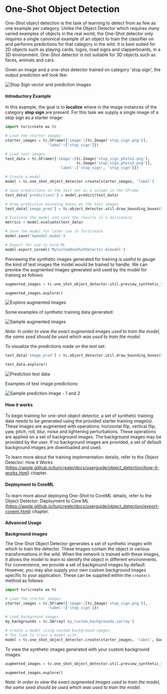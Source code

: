 # One-Shot Object Detection

One-Shot object detection is the task of learning to detect from as few as one example per category. Unlike the Object Detector which requires many varied examples of objects in the real world, the One-Shot detector only requires a single canonical example of an object to train the classifier on and performs predictions for that category in the wild. It is best suited for 2D objects such as playing cards, logos, road signs and clapperboards, in a 3D environment. One-Shot detector is not suitable for 3D objects such as faces, animals and cars. 

Given an image and a one-shot detector trained on category 'stop sign', the output prediction will look like:

![Stop Sign vector and prediction images](images/stop_sign_sample.png) 


#### Introductory Example

In this example, the goal is to **localize** where in the image instances of the category **stop sign** are present. For this task we supply a single image of a stop sign as a starter image:


```python
import turicreate as tc

# Load the starter images
starter_images = tc.SFrame({'image':[tc.Image('stop_sign.png')],
                   'label':['stop_sign']})

# Load test images
test_data = tc.SFrame({'image':[tc.Image('stop_sign_photo1.png'), 
                                tc.Image('stop_sign_photo2.png')],
                        'label':['stop_sign', 'stop_sign']})

# Create a model                                      
model = tc.one_shot_object_detector.create(starter_images, 'label')

# Save predictions on the test set as a column in the SFrame
test_data['predictions'] = model.predict(test_data)

# Draw prediction bounding boxes on the test images
test_data['image_pred'] = tc.object_detector.util.draw_bounding_boxes(test_data['image'], test_data['predictions']) 

# Evaluate the model and save the results in a dictionary
metrics = model.evaluate(test_data)

# Save the model for later use in TuriCreate
model.save('mymodel.model')

# Export for use in Core ML
model.export_coreml('MyCustomOneShotDetector.mlmodel')
```

Previewing the synthetic images generated for training is useful to gauge the kind of test images the model would be trained to handle. We can preview the augmented images generated and used by the model for training as follows:  


```python
augmented_images = tc.one_shot_object_detector.util.preview_synthetic_training_data(starter_images, 'label')

augmented_images.explore()
```

![Explore augmented images](images/augmented_images_explore.png)

Some examples of synthetic training data generated:

![Sample augmented images](images/augmented_images_collage.png)

*Note: In order to view the exact augmented images used to train the model, the same seed should be used which was used to train the model.*


To visualize the predictions made on the test set:


```python
test_data['image_pred'] = tc.object_detector.util.draw_bounding_boxes(test_data['image'], test_data['predictions'])

test_data.explore()
```

![Prediction test data](images/test_data_explore.png)

Examples of test image predictions:

![Sample prediction image - 1 and 2](images/sample_prediction_images_1_2.png)


#### How it works

To begin training for one-shot object detector, a set of synthetic training data needs to be generated using the provided starter training image(s). These images are augmented with operations: horizontal flip, vertical flip, yaw, pitch, roll, blur, noise and lightening perturbations. These operations are applied on a set of background images. The background images may be provided by the user. If no background images are provided, a set of default background images are downloaded and used.

To learn more about the training implementation details, refer to the Object Detector: How it Works (https://apple.github.io/turicreate/docs/userguide/object_detection/how-it-works.html) chapter.


#### Deployment to CoreML

To learn more about deploying One-Shot to CoreML details, refer to the Object Detector: Deployment to Core ML (https://apple.github.io/turicreate/docs/userguide/object_detection/export-coreml.html) chapter.


#### Advanced Usage

**Background images**

The One-Shot Object Detector generates a set of synthetic images with which to train the detector. These images contain the object in various transformations in the wild. When the network is trained with these images, it allows the model to learn to identify the object in different environments. For convenience, we provide a set of background images by default. However, you may also supply your own custom background images specific to your application. These can be supplied within the `create()` method as follows:    

```python
import turicreate as tc

# Load the starter images
starter_images = tc.SFrame({'image':[tc.Image('stop_sign.png')],
                   'label':['stop_sign']})

# Load background images
my_backgrounds = tc.SArray('my_custom_backgrounds.sarray')

# Create a model using custom background images
# The time to train a model with                                       
model = tc.one_shot_object_detector.create(starter_images, 'label', backgrounds = my_backgrounds)
```

To view the synthetic images generated with your custom background images:

```python
augmented_images = tc.one_shot_object_detector.util.preview_synthetic_training_data(starter_images, 'label', my_backgrounds)

augmented_images.explore()
```

*Note: In order to view the exact augmented images used to train the model, the same seed should be used which was used to train the model.*
